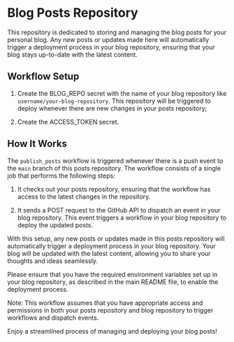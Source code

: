 # Blog Posts Repository

This repository is dedicated to storing and managing the blog posts for your personal blog. Any new posts or updates made here will automatically trigger a deployment process in your blog repository, ensuring that your blog stays up-to-date with the latest content.

## Workflow Setup

1. Create the BLOG_REPO secret with the name of your blog repository like `username/your-blog-repository`. This repository will be triggered to deploy whenever there are new changes in your posts repository;
   
2. Create the ACCESS_TOKEN secret. 

## How It Works

The `publish_posts` workflow is triggered whenever there is a push event to the `main` branch of this posts repository. The workflow consists of a single job that performs the following steps:

1. It checks out your posts repository, ensuring that the workflow has access to the latest changes in the repository.

2. It sends a POST request to the GitHub API to dispatch an event in your blog repository. This event triggers a workflow in your blog repository to deploy the updated posts.

With this setup, any new posts or updates made in this posts repository will automatically trigger a deployment process in your blog repository. Your blog will be updated with the latest content, allowing you to share your thoughts and ideas seamlessly.

Please ensure that you have the required environment variables set up in your blog repository, as described in the main README file, to enable the deployment process.

Note: This workflow assumes that you have appropriate access and permissions in both your posts repository and blog repository to trigger workflows and dispatch events.

Enjoy a streamlined process of managing and deploying your blog posts!
